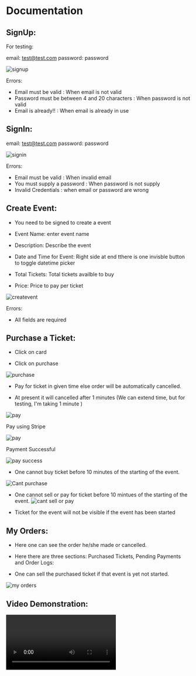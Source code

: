 # Documentation

## SignUp:

For testing:

email: test@test.com
password: password

![signup](screenshots/signup.png)

Errors:

- Email must be valid : When email is not valid
- Password must be between 4 and 20 characters : When password is not valid
- Email is already!! : When email is already in use


## SignIn:

email: test@test.com
password: password

![signin](screenshots/signin.png)

Errors:

- Email must be valid : When invalid email
- You must supply a password : When password is not supply
- Invalid Credentials : when email or password are wrong


## Create Event:

- You need to be signed to create a event

- Event Name: enter event name
- Description: Describe the event
- Date and Time for Event: Right side at end tthere is one invisble button to toggle datetime picker
- Total Tickets: Total tickets availble to buy
- Price: Price to pay per ticket

![createvent](screenshots/create-event1.png)

Errors:

- All fields are required

## Purchase a Ticket:

- Click on card

- Click on purchase

![purchase](screenshots/purchase-ticket.png)

- Pay for ticket in given time else order will be automatically cancelled.

- At present it will cancelled after 1 minutes (We can extend time, but for testing, I'm taking 1 minute )

![pay](screenshots/pay-for-ticket.png)

Pay using Stripe

![pay](screenshots/stripe-ss.png)

Payment Successful

![pay success](screenshots/payment-successfull.png)

- One cannot buy ticket before 10 minutes of the starting of the event.

![Cant purchase](screenshots/cant-purchase.png)

- One cannot sell or pay for ticket before 10 mintues of the starting of the event.
![cant sell or pay](screenshots/cant-pay.png)

- Ticket for the event will not be visible if the event has been started

## My Orders:

- Here one can see the order he/she made or cancelled.

- Here there are three sections: Purchased Tickets, Pending Payments and Order Logs:

- One can sell the purchased ticket if that event is yet not started.

![my orders](screenshots/my-orders.png)


## Video Demonstration:

![Video](./video/Eventure.mp4)